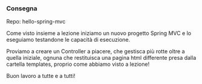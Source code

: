### Consegna

Repo: hello-spring-mvc

Come visto insieme a lezione iniziamo un nuovo progetto Spring MVC e lo eseguiamo testandone le capacità di esecuzione.

Proviamo a creare un Controller a piacere, che gestisca più rotte oltre a quella iniziale, ognuna che restituisca una pagina html differente presa dalla cartella templates, proprio come abbiamo visto a lezione!

Buon lavoro a tutte e a tutti!